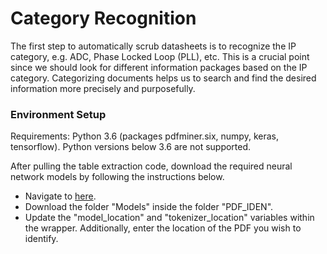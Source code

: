 # Category Recognition

The first step to automatically scrub datasheets is to recognize the IP category, e.g. ADC, Phase Locked Loop (PLL), etc. This is a crucial point since we should look for different information packages based on the IP category. Categorizing documents helps us to search and find the desired information more precisely and purposefully.

### Environment Setup

Requirements: Python 3.6 (packages pdfminer.six, numpy, keras, tensorflow). Python versions below 3.6 are not supported.

After pulling the table extraction code, download the required neural network models by following the instructions below.
 - Navigate to [here](https://umich.app.box.com/s/64pqr725gbz538q1htgb60x3alrxrkiy).
 - Download the folder "Models" inside the folder "PDF_IDEN".
 - Update the "model_location" and "tokenizer_location" variables within the wrapper.
    Additionally, enter the location of the PDF you wish to identify.
